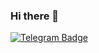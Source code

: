### Hi there 👋


[![Telegram Badge](https://img.shields.io/badge/-Telegram-blue?style=flat-quare&labelColor=dark_blue&logo=Telegram&logoColor=dark_blue&link=t.me/yigitcanb3y)](https://t.me/yigitcanb3y)
